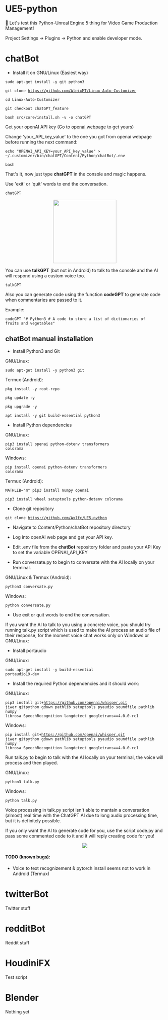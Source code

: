 # UE5-python
🐍
Let's test this Python-Unreal Engine 5 thing for Video Game Production Management!

Project Settings -> Plugins -> Python and enable developer mode.

# chatBot

- Install it on GNU/Linux (Easiest way)

<code>sudo apt-get install -y git python3</code>
 
<code>git clone https://github.com/AleixMT/Linux-Auto-Customizer</code>

<code>cd Linux-Auto-Customizer</code>

<code>git checkout chatGPT_feature</code>

<code>bash src/core/install.sh -v -o chatGPT</code>

Get your openAI API key (Go to [openai webpage](https://beta.openai.com/account/api-keys) to get yours)

Change 'your_API_key_value' to the one you got from openai webpage before running the next command:

<code>echo "OPENAI_API_KEY=your_API_key_value" > ~/.customizer/bin/chatGPT/Content/Python/chatBot/.env</code>

<code>bash</code>

That's it, now just type **chatGPT** in the console and magic happens.

Use 'exit' or 'quit' words to end the conversation.

<code>chatGPT</code>

<center><img src="https://dev-to-uploads.s3.amazonaws.com/uploads/articles/4b5d17paxtu21mc9rdo2.jpg" width=200px></img></center>

You can use **talkGPT** (but not in Android) to talk to the console and the AI will respond using a custom voice too.

<code>talkGPT</code>

Also you can generate code using the function **codeGPT** to generate code when commentaries are passed to it.

Example:

<code>codeGPT "# Python3  # A code to store a list of dictionaries of fruits and vegetables"</code>

## chatBot manual installation

- Install Python3 and Git

GNU/Linux:

<code>sudo apt-get install -y python3 git</code>

Termux (Android):

<code>pkg install -y root-repo</code>

<code>pkg update -y</code>

<code>pkg upgrade -y</code>

<code>apt install -y git build-essential python3</code>

- Install Python dependencies

GNU/Linux:

<code>pip3 install openai python-dotenv transformers colorama</code>

Windows:

<code>pip install openai python-dotenv transformers colorama</code>

Termux (Android):

<code>MATHLIB="m" pip3 install numpy openai</code>

<code>pip3 install wheel setuptools python-dotenv colorama</code>

- Clone git repository

<code>git clone https://github.com/Axlfc/UE5-python</code>

- Navigate to Content/Python/chatBot repository directory

- Log into openAI web page and get your API key.

- Edit .env file from the **chatBot** repository folder and paste your API Key to set the variable OPENAI_API_KEY

- Run conversate.py to begin to conversate with the AI locally on your terminal.

GNU/Linux & Termux (Android):

<code>python3 conversate.py</code>

Windows:

<code>python conversate.py</code>

- Use exit or quit words to end the conversation.

If you want the AI to talk to you using a concrete voice, you should try running talk.py script which is used to make the AI process an audio file of their response, for the moment voice chat works only on Windows or GNU/Linux:

- Install portaudio

GNU/Linux:

<code>sudo apt-get install -y build-essential portaudio19-dev</code>

- Install the required Python dependencies and it should work:

GNU/Linux:

<code>pip3 install git+https://github.com/openai/whisper.git jiwer gitpython gdown pathlib setuptools pyaudio soundfile pathlib numpy librosa SpeechRecognition langdetect googletrans==4.0.0-rc1</code>

Windows:

<code>pip install git+https://github.com/openai/whisper.git jiwer gitpython gdown pathlib setuptools pyaudio soundfile pathlib numpy librosa SpeechRecognition langdetect googletrans==4.0.0-rc1</code>

Run talk.py to begin to talk with the AI locally on your terminal, the voice will process and then played.

GNU/Linux:

<code>python3 talk.py</code>

Windows:

<code>python talk.py</code>

Voice processing in talk.py script isn't able to mantain a conversation (almost) real time with the ChatGPT AI due to long audio processing time, but it is definitely possible.

If you only want the AI to generate code for you, use the script code.py and pass some commented code to it and it will reply creating code for you!

<center><img src="https://dev-to-uploads.s3.amazonaws.com/uploads/articles/ht3n6gzwq3r9w9721dq3.png"></img></center>

#### TODO (known bugs):
* Voice to text recognizement & pytorch install seems not to work in Android (Termux)


# twitterBot

Twitter stuff

# redditBot

Reddit stuff

# HoudiniFX

Test script

# Blender

Nothing yet
